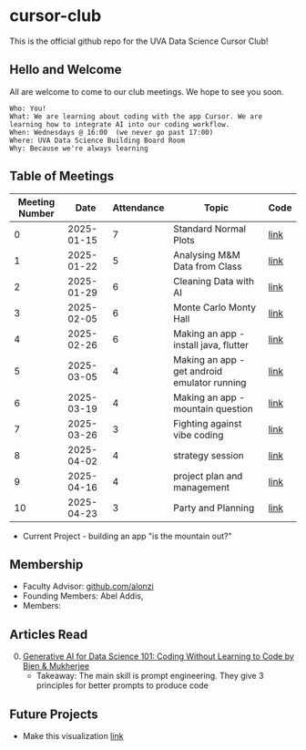 # cursor-club
This is the official github repo for the UVA Data Science Cursor Club!

## Hello and Welcome
All are welcome to come to our club meetings. We hope to see you soon.

```
Who: You!
What: We are learning about coding with the app Cursor. We are learning how to integrate AI into our coding workflow.
When: Wednesdays @ 16:00  (we never go past 17:00)
Where: UVA Data Science Building Board Room
Why: Because we're always learning
```

## Table of Meetings
| Meeting Number | Date       | Attendance | Topic                         | Code              |
|----------------|------------|------------|-------------------------------|-------------------|
| 0              | 2025-01-15 | 7          | Standard Normal Plots         | [link](code/m000) |
| 1              | 2025-01-22 | 5          | Analysing M&M Data from Class | [link](code/m001) |
| 2              | 2025-01-29 | 6          | Cleaning Data with AI         | [link](code/m002) |
| 3              | 2025-02-05 | 6          | Monte Carlo Monty Hall        | [link](code/m003) |
| 4              | 2025-02-26 | 6          | Making an app - install java, flutter                 | [link](code/m004) |
| 5              | 2025-03-05 | 4          | Making an app - get android emulator running | [link](app/)    |
| 6              | 2025-03-19 | 4          | Making an app - mountain question            | [link](question_app/)|
| 7              | 2025-03-26 | 3          | Fighting against vibe coding                 | [link](question_app/)|
| 8              | 2025-04-02 | 4          | strategy session                             | [link](question_app/)|
| 9              | 2025-04-16 | 4          | project plan and management                  | [link](question_app/)|
| 10             | 2025-04-23 | 3          | Party and Planning                           | [link](question_app/)|

* Current Project - building an app "is the mountain out?"

## Membership
* Faculty Advisor: [github.com/alonzi](https://www.github.com/alonzi)
* Founding Members: Abel Addis, 
* Members: 


## Articles Read
0. [Generative AI for Data Science 101: Coding Without Learning to Code by Bien & Mukherjee](https://www.tandfonline.com/doi/full/10.1080/26939169.2024.2432397)
   * Takeaway: The main skill is prompt engineering. They give 3 principles for better prompts to produce code

## Future Projects
* Make this visualization [link](https://www.nytimes.com/interactive/2025/01/30/science/mars-landing-trump.html?smid=nytcore-android-share)
